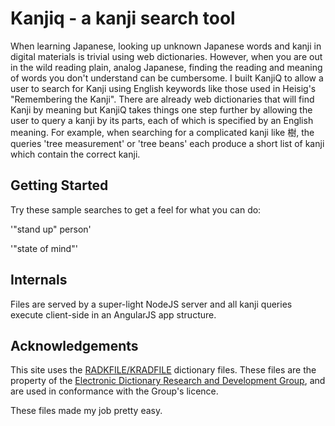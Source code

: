 # Kanjiq - a kanji search tool

When learning Japanese, looking up unknown Japanese words and kanji in digital materials is trivial using web dictionaries.
However, when you are out in the wild reading plain, analog Japanese, finding the reading and meaning of words you don't
understand can be cumbersome. I built KanjiQ to allow a user to search for Kanji using English keywords like those used
in Heisig's "Remembering the Kanji". There are already web dictionaries that will find Kanji by meaning but KanjiQ
takes things one step further by allowing the user to query a kanji by its parts, each of which is specified by an
English meaning. For example, when searching for a complicated kanji like 樹, the queries 'tree measurement' or 'tree
beans' each produce a short list of kanji which contain the correct kanji.

## Getting Started

Try these sample searches to get a feel for what you can do:

'"stand up" person'

'"state of mind"'

## Internals

Files are served by a super-light NodeJS server and all kanji queries execute client-side in an AngularJS app structure.

## Acknowledgements

This site uses the [RADKFILE/KRADFILE](http://www.csse.monash.edu.au/~jwb/kradinf.html) dictionary files. These files are
the property of the [Electronic Dictionary Research and Development Group](http://www.edrdg.org/), and are used in
conformance with the Group's licence.

These files made my job pretty easy.
